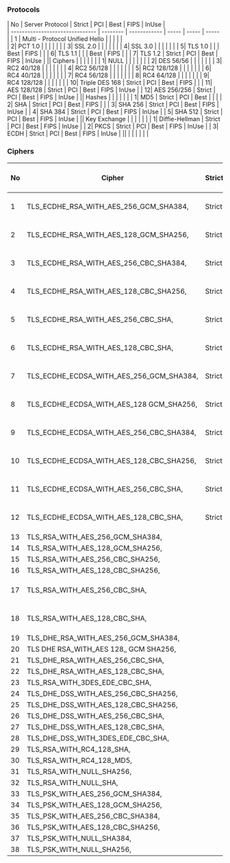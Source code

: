 ### Protocols 

| No | Server Protocol | Strict | PCI | Best | FIPS | InUse |                        
| ------------------------------- | -------- | ------------ | ----- | ----- | ----- |
| 1 | Multi - Protocol Unified Hello |          |              |       |       |     
| 2| PCT 1.0                      |          |              |       |       |       |
| 3| SSL 2.0                      |          |              |       |       |       |
| 4| SSL 3.0                      |          |              |       |       |       |
| 5| TLS 1.0                      |          |              |  Best |  FIPS |       |
| 6| TLS 1.1                      |          |              |  Best |  FIPS |       |
| 7| TLS 1.2                      |  Strict  | PCI          |  Best |  FIPS | InUse |
|| Ciphers                        |          |              |       |       |       |
| 1| NULL                         |          |              |       |       |       |
| 2| DES 56/56                    |          |              |       |       |       |
| 3| RC2 40/128                   |          |              |       |       |       |
| 4| RC2 56/128                   |          |              |       |       |       |
| 5| RC2 128/128                  |          |              |       |       |       |
| 6| RC4 40/128                   |          |              |       |       |       |
| 7| RC4 56/128                   |          |              |       |       |       |
| 8| RC4 64/128                   |          |              |       |       |       |
| 9| RC4 128/128                  |          |              |       |       |       |
| 10| Triple DES 168              |  Strict  | PCI          |  Best |  FIPS |       |
| 11| AES 128/128                 |  Strict  | PCI          |  Best |  FIPS | InUse |
| 12| AES 256/256                 |  Strict  | PCI          |  Best |  FIPS | InUse |
|| Hashes                         |          |              |       |       |       |
| 1| MD5                          |  Strict  | PCI          |  Best |       |       |
| 2| SHA                          |  Strict  | PCI          |  Best |  FIPS |       |
| 3| SHA 256                      |  Strict  | PCI          |  Best |  FIPS | InUse |
| 4| SHA 384                      |  Strict  | PCI          |  Best |  FIPS | InUse |
| 5| SHA 512                      |  Strict  | PCI          |  Best |  FIPS | InUse |
|| Key Exchange                   |          |              |       |       |       |
| 1| Diffie-Hellman               |  Strict  | PCI          |  Best |  FIPS | InUse |
| 2| PKCS                         |  Strict  | PCI          |  Best |  FIPS | InUse |
| 3| ECDH                         |  Strict  | PCI          |  Best |  FIPS | InUse |
||                                |          |              |       |       |       |



### Ciphers

| No | Cipher | Strict | PCI | Best | FIPS | TLS 1.2 InUse |
| -- | ----------------------------------------------- | ------- | --- | ----- | ----- | ----------------- |
| 1  | TLS\_ECDHE\_RSA\_WITH\_AES\_256\_GCM\_SHA384,   |  Strict | PCI |  Best |  FIPS | TLS 1.2 InUse     |
| 2  | TLS\_ECDHE\_RSA\_WITH\_AES\_128\_GCM\_SHA256,   |  Strict | PCI |  Best |  FIPS | TLS 1.2 InUse     |
| 3  | TLS\_ECDHE\_RSA\_WITH\_AES\_256\_CBC\_SHA384,   |  Strict | PCI |  Best |  FIPS | TLS 1.2 InUse     |
| 4  | TLS\_ECDHE\_RSA\_WITH\_AES\_128\_CBC\_SHA256,   |  Strict | PCI |  Best |  FIPS | TLS 1.2 InUse     |
| 5  | TLS\_ECDHE\_RSA\_WITH\_AES\_256\_CBC\_SHA,      |  Strict | PCI |  Best |  FIPS | TLS 1.2 InUse     |
| 6  | TLS\_ECDHE\_RSA\_WITH\_AES\_128\_CBC\_SHA,      |  Strict | PCI |  Best |  FIPS | TLS 1.2 InUse     |
| 7  | TLS\_ECDHE\_ECDSA\_WITH\_AES\_256\_GCM\_SHA384, |  Strict | PCI |  Best |  FIPS | TLS 1.2 InUse     |
| 8  | TLS\_ECDHE\_ECDSA\_WITH\_AES\_128 GCM\_SHA256,  |  Strict | PCI |  Best |  FIPS | TLS 1.2 InUse     |
| 9  | TLS\_ECDHE\_ECDSA\_WITH\_AES\_256\_CBC\_SHA384, |  Strict | PCI |  Best |  FIPS | TLS 1.2 InUse     |
| 10 | TLS\_ECDHE\_ECDSA\_WITH\_AES\_128\_CBC\_SHA256, |  Strict | PCI |  Best |  FIPS | TLS 1.2 InUse     |
| 11 | TLS\_ECDHE\_ECDSA\_WITH\_AES\_256\_CBC\_SHA,    |  Strict | PCI |  Best |  FIPS | TLS 1.2 InUse     |
| 12 | TLS\_ECDHE\_ECDSA\_WITH\_AES\_128\_CBC\_SHA,    |  Strict | PCI |  Best |  FIPS | TLS 1.2 InUse     |
| 13 | TLS\_RSA\_WITH\_AES\_256\_GCM\_SHA384,          |         | PCI |  Best |  FIPS |                   |
| 14 | TLS\_RSA\_WITH\_AES\_128\_GCM\_SHA256,          |         | PCI |  Best |  FIPS |                   |
| 15 | TLS\_RSA\_WITH\_AES\_256\_CBC\_SHA256,          |         | PCI |  Best |  FIPS |                   |
| 16 | TLS\_RSA\_WITH\_AES\_128\_CBC\_SHA256,          |         | PCI |  Best |  FIPS |                   |
| 17 | TLS\_RSA\_WITH\_AES\_256\_CBC\_SHA,             |         | PCI |  Best |  FIPS | TLS 1.2 InUse     |
| 18 | TLS\_RSA\_WITH\_AES\_128\_CBC\_SHA,             |         | PCI |  Best |  FIPS | TLS 1.2 InUse     |
| 19 | TLS\_DHE\_RSA\_WITH\_AES\_256\_GCM\_SHA384,     |         |     |       |  FIPS |                   |
| 20 | TLS DHE RSA\_WITH\_AES 128\_ GCM SHA256,        |         |     |       |  FIPS |                   |
| 21 | TLS\_DHE\_RSA\_WITH\_AES\_256\_CBC\_SHA,        |         |     |       |  FIPS |                   |
| 22 | TLS\_DHE\_RSA\_WITH\_AES\_128\_CBC\_SHA,        |         |     |       |  FIPS |                   |
| 23 | TLS\_RSA\_WITH\_3DES\_EDE\_CBC\_SHA,            |         |     |       |  FIPS |                   |
| 24 | TLS\_DHE\_DSS\_WITH\_AES\_256\_CBC\_SHA256,     |         |     |       |  FIPS |                   |
| 25 | TLS\_DHE\_DSS\_WITH\_AES\_128\_CBC\_SHA256,     |         |     |       |  FIPS |                   |
| 26 | TLS\_DHE\_DSS\_WITH\_AES\_256\_CBC\_SHA,        |         |     |       |  FIPS |                   |
| 27 | TLS\_DHE\_DSS\_WITH\_AES\_128\_CBC\_SHA,        |         |     |       |  FIPS |                   |
| 28 | TLS\_DHE\_DSS\_WITH\_3DES\_EDE\_CBC\_SHA,       |         |     |       |  FIPS |                   |
| 29 | TLS\_RSA\_WITH\_RC4\_128\_SHA,                  |         |     |       |       |                   |
| 30 | TLS\_RSA\_WITH\_RC4\_128\_MD5,                  |         |     |       |       |                   |
| 31 | TLS\_RSA\_WITH\_NULL\_SHA256,                   |         |     |       |       |                   |
| 32 | TLS\_RSA\_WITH\_NULL\_SHA,                      |         |     |       |       |                   |
| 33 | TLS\_PSK\_WITH\_AES\_256\_GCM\_SHA384,          |         |     |       |       |                   |
| 34 | TLS\_PSK\_WITH\_AES\_128\_GCM\_SHA256,          |         |     |       |       |                   |
| 35 | TLS\_PSK\_WITH\_AES\_256\_CBC\_SHA384,          |         |     |       |       |                   |
| 36 | TLS\_PSK\_WITH\_AES\_128\_CBC\_SHA256,          |         |     |       |       |                   |
| 37 | TLS\_PSK\_WITH\_NULL\_SHA384,                   |         |     |       |       |                   |
| 38 | TLS\_PSK\_WITH\_NULL\_SHA256,                   |         |     |       |       |                   |
                                                                                                          
                                                                                                          
                                                                                                          
                                                                                                          
                                                                                                          
                                                                                                          
                                                                                                          
